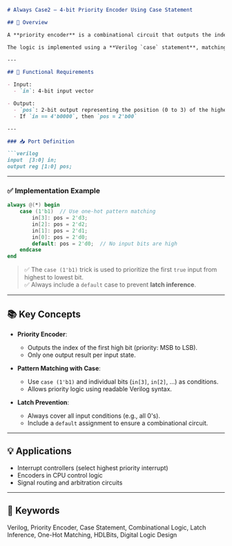 ```markdown
# Always Case2 – 4-bit Priority Encoder Using Case Statement

## 🧠 Overview

A **priority encoder** is a combinational circuit that outputs the index (position) of the **first high (1) bit**, starting from the **most significant bit (MSB)**. If no bits are high, it outputs `0`. This exercise requires implementing a **4-bit priority encoder**, selecting the index of the **highest-priority 1-bit** from the input.

The logic is implemented using a **Verilog `case` statement**, matching fixed input patterns to determine the correct encoded output.

---

## 🔧 Functional Requirements

- Input:
  - `in`: 4-bit input vector

- Output:
  - `pos`: 2-bit output representing the position (0 to 3) of the highest-priority 1-bit
  - If `in == 4'b0000`, then `pos = 2'b00`

---

### 📥 Port Definition

```verilog
input  [3:0] in;
output reg [1:0] pos;
```

---

### ✅ Implementation Example

```verilog
always @(*) begin
    case (1'b1)  // Use one-hot pattern matching
        in[3]: pos = 2'd3;
        in[2]: pos = 2'd2;
        in[1]: pos = 2'd1;
        in[0]: pos = 2'd0;
        default: pos = 2'd0;  // No input bits are high
    endcase
end
```

> ✅ The `case (1'b1)` trick is used to prioritize the first `true` input from highest to lowest bit.  
> ✅ Always include a `default` case to prevent **latch inference**.

---

## 📚 Key Concepts

- **Priority Encoder**:
  - Outputs the index of the first high bit (priority: MSB to LSB).
  - Only one output result per input state.

- **Pattern Matching with Case**:
  - Use `case (1'b1)` and individual bits (`in[3]`, `in[2]`, ...) as conditions.
  - Allows priority logic using readable Verilog syntax.

- **Latch Prevention**:
  - Always cover all input conditions (e.g., all 0's).
  - Include a `default` assignment to ensure a combinational circuit.

---

## 💡 Applications

- Interrupt controllers (select highest priority interrupt)  
- Encoders in CPU control logic  
- Signal routing and arbitration circuits

---

## 🔑 Keywords

Verilog, Priority Encoder, Case Statement, Combinational Logic, Latch Inference, One-Hot Matching, HDLBits, Digital Logic Design
```
